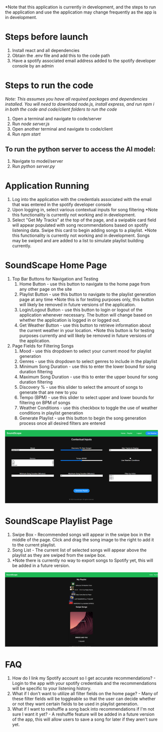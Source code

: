 *Note that this application is currently in development, and the steps to run the application and use the application may change frequently as the app is in development.

# Steps before launch
1. Install react and all dependencies
2. Obtain the .env file and add this to the code path
3. Have a spotify associated email address added to the spotify developer console by an admin

# Steps to run the code
*Note: This assumes you have all required packages and dependencies installed. You will need to download node.js, install express, and run npm i in both the code and code/client folders to run the code*
1. Open a terminal and navigate to code/server
2. Run *node server.js*
3. Open another terminal and navigate to code/client
4. Run *npm start*

## To run the python server to access the AI model:
1. Navigate to model/server
2. Run *python server.py*

# Application Running 
1. Log into the application with the credentials associated with the email that was entered in the spotify developer console
2. Upon logging in, select various contextual inputs for song filtering *Note this functionality is currently not working and in development.
3. Select "Get My Tracks" at the top of the page, and a swipable card field will appear populated with song recommendations based on spotify listening data. Swipe this card to begin adding songs to a playlist. *Note this functionality is currently not working and in development. Songs may be swiped and are added to a list to simulate playlist building currently.

# SoundScape Home Page
1. Top Bar Buttons for Navigation and Testing
    1. Home Button - use this button to navigate to the home page from any other page on the site
    2. Playlist Button - use this button to navigate to the playlist generation page at any time *Note this is for testing purposes only, this button will likely be removed in future versions of the application.
    3. Login/Logout Button - use this button to login or logout of the application whenever necessary. The button will change based on whether the application is logged in or logged out.
    4. Get Weather Button - use this button to retrieve information about the current weather in your location. *Note this button is for testing purposes currently and will likely be removed in future versions of the application.
2. Page Fields for Filtering Songs
    1. Mood - use this dropdown to select your current mood for playlist generation
    2. Genres - use this dropdown to select genres to include in the playlist 
    3. Minimum Song Duration - use this to enter the lower bound for song duration filtering
    4. Maximum Song Duration - use this to enter the upper bound for song duration filtering
    5. Discovery % - use this slider to select the amount of songs to generate that are new to you
    6. Tempo (BPM) - use this slider to select upper and lower bounds for filtering on BPM of songs
    7. Weather Conditions - use this checkbox to toggle the use of weather conditions in playlist generation
    8. Generate Playlist - use this button to begin the song generation process once all desired filters are entered

![Home Page Image](/code/User-Docs-Images/HomePage.PNG "Home Page Image")

# SoundScape Playlist Page
1. Swipe Box - Recommended songs will appear in the swipe box in the middle of the page. Click and drag the song image to the right to add it to the current playlist.
2. Song List - The current list of selected songs will appear above the playlist as they are swiped from the swipe box.
3. *Note there is currently no way to export songs to Spotify yet, this will be added in a future version.

![Playlist Page Image](/code/User-Docs-Images/PlaylistPage.PNG "Playlist Page Image") 

# FAQ
1. How do I link my Spotify account so I get accurate recommendations? - Login to the app with your spotify credentials and the recommendations will be specific to your listening history.
2. What if I don't want to utilize all filter fields on the home page? - Many of these filter fields will be toggleable so that the user can decide whether or not they want certain fields to be used in playlist generation.
3. What if I want to reshuffle a song back into recommendations if I'm not sure I want it yet? - A reshuffle feature will be added in a future version of the app, this will allow users to save a song for later if they aren't sure yet.




